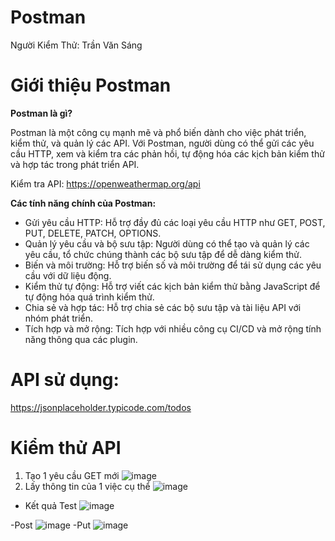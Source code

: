 # Postman

Người Kiểm Thử: Trần Văn Sáng

# Giới thiệu Postman

**Postman là gì?**

Postman là một công cụ mạnh mẽ và phổ biến dành cho việc phát triển, kiểm thử, và quản lý các API. Với Postman, người dùng có thể gửi các yêu cầu HTTP, xem và kiểm tra các phản hồi, tự động hóa các kịch bản kiểm thử và hợp tác trong phát triển API.

Kiểm tra API: https://openweathermap.org/api

**Các tính năng chính của Postman:**
<ul>
  <li>Gửi yêu cầu HTTP: Hỗ trợ đầy đủ các loại yêu cầu HTTP như GET, POST, PUT, DELETE, PATCH, OPTIONS.</li>
  
  <li>Quản lý yêu cầu và bộ sưu tập: Người dùng có thể tạo và quản lý các yêu cầu, tổ chức chúng thành các bộ sưu tập để dễ dàng kiểm thử.</li>
  
  <li>Biến và môi trường: Hỗ trợ biến số và môi trường để tái sử dụng các yêu cầu với dữ liệu động.</li>
  
  <li>Kiểm thử tự động: Hỗ trợ viết các kịch bản kiểm thử bằng JavaScript để tự động hóa quá trình kiểm thử.</li>
  
  <li>Chia sẻ và hợp tác: Hỗ trợ chia sẻ các bộ sưu tập và tài liệu API với nhóm phát triển.</li>
  
  <li>Tích hợp và mở rộng: Tích hợp với nhiều công cụ CI/CD và mở rộng tính năng thông qua các plugin.</li>
</ul>

# API sử dụng:

https://jsonplaceholder.typicode.com/todos

# Kiểm thử API

1. Tạo 1 yêu cầu GET mới
![image](https://github.com/sangtvs/Postman/assets/124127082/3cce4eae-abe9-42ec-8529-94162579df55)
2. Lấy thông tin của 1 việc cụ thể
![image](https://github.com/sangtvs/Postman/assets/124127082/8c866357-cf86-4c89-a234-9a357b270f0a)
- Kết quả Test
![image](https://github.com/sangtvs/Postman/assets/124127082/d0d05373-3d99-4ea0-8a88-ee53448ab8eb)

-Post
![image](https://github.com/sangtvs/Postman/assets/124127082/a5718365-bad7-4e9d-9116-975b491577a0)
-Put
![image](https://github.com/sangtvs/Postman/assets/124127082/9aff1de9-d88c-4f07-821a-671c12a8013a)

